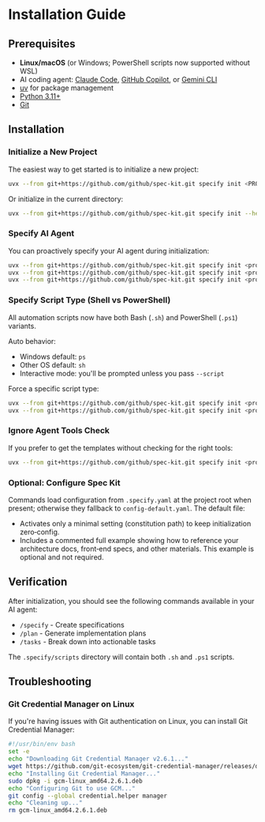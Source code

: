 # Installation Guide

## Prerequisites

- **Linux/macOS** (or Windows; PowerShell scripts now supported without WSL)
- AI coding agent: [Claude Code](https://www.anthropic.com/claude-code), [GitHub Copilot](https://code.visualstudio.com/), or [Gemini CLI](https://github.com/google-gemini/gemini-cli)
- [uv](https://docs.astral.sh/uv/) for package management
- [Python 3.11+](https://www.python.org/downloads/)
- [Git](https://git-scm.com/downloads)

## Installation

### Initialize a New Project

The easiest way to get started is to initialize a new project:

```bash
uvx --from git+https://github.com/github/spec-kit.git specify init <PROJECT_NAME>
```

Or initialize in the current directory:

```bash
uvx --from git+https://github.com/github/spec-kit.git specify init --here
```

### Specify AI Agent

You can proactively specify your AI agent during initialization:

```bash
uvx --from git+https://github.com/github/spec-kit.git specify init <project_name> --ai claude
uvx --from git+https://github.com/github/spec-kit.git specify init <project_name> --ai gemini
uvx --from git+https://github.com/github/spec-kit.git specify init <project_name> --ai copilot
```

### Specify Script Type (Shell vs PowerShell)

All automation scripts now have both Bash (`.sh`) and PowerShell (`.ps1`) variants.

Auto behavior:
- Windows default: `ps`
- Other OS default: `sh`
- Interactive mode: you'll be prompted unless you pass `--script`

Force a specific script type:
```bash
uvx --from git+https://github.com/github/spec-kit.git specify init <project_name> --script sh
uvx --from git+https://github.com/github/spec-kit.git specify init <project_name> --script ps
```

### Ignore Agent Tools Check

If you prefer to get the templates without checking for the right tools:

```bash
uvx --from git+https://github.com/github/spec-kit.git specify init <project_name> --ai claude --ignore-agent-tools
```

### Optional: Configure Spec Kit

Commands load configuration from `.specify.yaml` at the project root when present; otherwise they fallback to `config-default.yaml`. The default file:
- Activates only a minimal setting (constitution path) to keep initialization zero‑config.
- Includes a commented full example showing how to reference your architecture docs, front‑end specs, and other materials. This example is optional and not required.

## Verification

After initialization, you should see the following commands available in your AI agent:
- `/specify` - Create specifications
- `/plan` - Generate implementation plans  
- `/tasks` - Break down into actionable tasks

The `.specify/scripts` directory will contain both `.sh` and `.ps1` scripts.

## Troubleshooting

### Git Credential Manager on Linux

If you're having issues with Git authentication on Linux, you can install Git Credential Manager:

```bash
#!/usr/bin/env bash
set -e
echo "Downloading Git Credential Manager v2.6.1..."
wget https://github.com/git-ecosystem/git-credential-manager/releases/download/v2.6.1/gcm-linux_amd64.2.6.1.deb
echo "Installing Git Credential Manager..."
sudo dpkg -i gcm-linux_amd64.2.6.1.deb
echo "Configuring Git to use GCM..."
git config --global credential.helper manager
echo "Cleaning up..."
rm gcm-linux_amd64.2.6.1.deb
```
